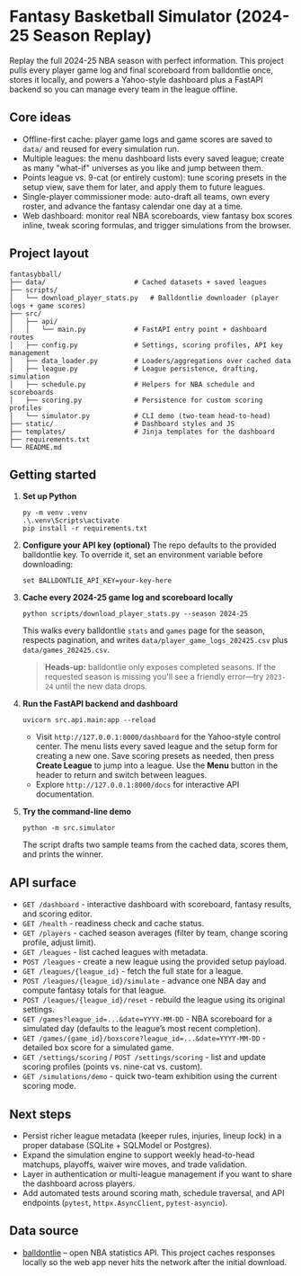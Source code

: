 # Fantasy Basketball Simulator (2024-25 Season Replay)

Replay the full 2024-25 NBA season with perfect information. This project pulls every player game log and final scoreboard from balldontlie once, stores it locally, and powers a Yahoo-style dashboard plus a FastAPI backend so you can manage every team in the league offline.

## Core ideas
- Offline-first cache: player game logs and game scores are saved to `data/` and reused for every simulation run.
- Multiple leagues: the menu dashboard lists every saved league; create as many "what-if" universes as you like and jump between them.
- Points league vs. 9-cat (or entirely custom): tune scoring presets in the setup view, save them for later, and apply them to future leagues.
- Single-player commissioner mode: auto-draft all teams, own every roster, and advance the fantasy calendar one day at a time.
- Web dashboard: monitor real NBA scoreboards, view fantasy box scores inline, tweak scoring formulas, and trigger simulations from the browser.

## Project layout
```
fantasybball/
├── data/                      # Cached datasets + saved leagues
├── scripts/
│   └── download_player_stats.py   # Balldontlie downloader (player logs + game scores)
├── src/
│   ├── api/
│   │   └── main.py            # FastAPI entry point + dashboard routes
│   ├── config.py              # Settings, scoring profiles, API key management
│   ├── data_loader.py         # Loaders/aggregations over cached data
│   ├── league.py              # League persistence, drafting, simulation
│   ├── schedule.py            # Helpers for NBA schedule and scoreboards
│   ├── scoring.py             # Persistence for custom scoring profiles
│   └── simulator.py           # CLI demo (two-team head-to-head)
├── static/                    # Dashboard styles and JS
├── templates/                 # Jinja templates for the dashboard
├── requirements.txt
└── README.md
```

## Getting started
1. **Set up Python**
   ```
   py -m venv .venv
   .\.venv\Scripts\activate
   pip install -r requirements.txt
   ```

2. **Configure your API key (optional)**
   The repo defaults to the provided balldontlie key. To override it, set an environment variable before downloading:
   ```
   set BALLDONTLIE_API_KEY=your-key-here
   ```

3. **Cache every 2024-25 game log and scoreboard locally**
   ```
   python scripts/download_player_stats.py --season 2024-25
   ```
   This walks every balldontlie `stats` and `games` page for the season, respects pagination, and writes `data/player_game_logs_202425.csv` plus `data/games_202425.csv`.
   > **Heads-up:** balldontlie only exposes completed seasons. If the requested season is missing you'll see a friendly error—try `2023-24` until the new data drops.

4. **Run the FastAPI backend and dashboard**
   ```
   uvicorn src.api.main:app --reload
   ```
   - Visit `http://127.0.0.1:8000/dashboard` for the Yahoo-style control center. The menu lists every saved league and the setup form for creating a new one. Save scoring presets as needed, then press **Create League** to jump into a league. Use the **Menu** button in the header to return and switch between leagues.
   - Explore `http://127.0.0.1:8000/docs` for interactive API documentation.

5. **Try the command-line demo**
   ```
   python -m src.simulator
   ```
   The script drafts two sample teams from the cached data, scores them, and prints the winner.

## API surface
- `GET /dashboard` - interactive dashboard with scoreboard, fantasy results, and scoring editor.
- `GET /health` - readiness check and cache status.
- `GET /players` - cached season averages (filter by team, change scoring profile, adjust limit).
- `GET /leagues` - list cached leagues with metadata.
- `POST /leagues` - create a new league using the provided setup payload.
- `GET /leagues/{league_id}` - fetch the full state for a league.
- `POST /leagues/{league_id}/simulate` - advance one NBA day and compute fantasy totals for that league.
- `POST /leagues/{league_id}/reset` - rebuild the league using its original settings.
- `GET /games?league_id=...&date=YYYY-MM-DD` - NBA scoreboard for a simulated day (defaults to the league’s most recent completion).
- `GET /games/{game_id}/boxscore?league_id=...&date=YYYY-MM-DD` - detailed box score for a simulated game.
- `GET /settings/scoring` / `POST /settings/scoring` - list and update scoring profiles (points vs. nine-cat vs. custom).
- `GET /simulations/demo` - quick two-team exhibition using the current scoring mode.

## Next steps
- Persist richer league metadata (keeper rules, injuries, lineup lock) in a proper database (SQLite + SQLModel or Postgres).
- Expand the simulation engine to support weekly head-to-head matchups, playoffs, waiver wire moves, and trade validation.
- Layer in authentication or multi-league management if you want to share the dashboard across players.
- Add automated tests around scoring math, schedule traversal, and API endpoints (`pytest`, `httpx.AsyncClient`, `pytest-asyncio`).

## Data source
- [balldontlie](https://www.balldontlie.io/) – open NBA statistics API. This project caches responses locally so the web app never hits the network after the initial download.

